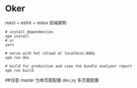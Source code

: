 # Oker
react + eslint + redux 前端架构


```
# install dependencies
npm install
# or
yarn

# serve with hot reload at localhost:8081
npm run dev

# build for production and view the bundle analyzer report
npm run build
```


##注意
master 为单页面配置
dev_xy 多页面配置